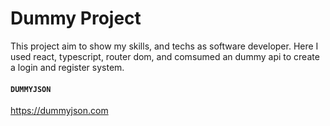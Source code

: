# Dummy Project

This project aim to show my skills, and techs as software developer.
Here I used react, typescript, router dom, and comsumed an dummy api to create a login and register system.

#### `DUMMYJSON`

https://dummyjson.com
